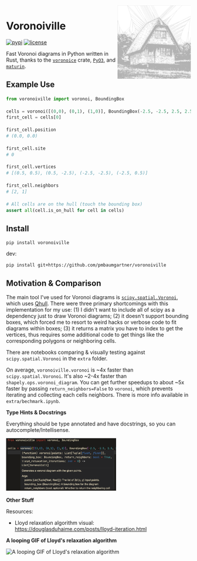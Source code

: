 <img src="extra/voronoiville.png" align="right" width="200" >

# Voronoiville

[![pypi](https://img.shields.io/pypi/v/voronoiville.svg)](https://pypi.python.org/pypi/voronoiville)
[![license](https://img.shields.io/github/license/pmbaumgartner/voronoiville.svg)](https://github.com/pmbaumgartner/voronoiville/blob/main/LICENSE)


Fast Voronoi diagrams in Python written in Rust, thanks to the [`voronoice`](https://crates.io/crates/voronoice) crate, [`PyO3`](https://pyo3.rs/), and [`maturin`](https://maturin.rs/).

## Example Use

```python
from voronoiville import voronoi, BoundingBox

cells = voronoi([(0,0), (0,1), (1,0)], BoundingBox(-2.5, -2.5, 2.5, 2.5))
first_cell = cells[0]

first_cell.position
# (0.0, 0.0)

first_cell.site
# 0

first_cell.vertices
# [(0.5, 0.5), (0.5, -2.5), (-2.5, -2.5), (-2.5, 0.5)]

first_cell.neighbors
# [2, 1]

# All cells are on the hull (touch the bounding box)
assert all(cell.is_on_hull for cell in cells)
```

## Install

```
pip install voronoiville
```

dev:

```
pip install git+https://github.com/pmbaumgartner/voronoiville
```

## Motivation & Comparison

The main tool I've used for Voronoi diagrams is [`scipy.spatial.Voronoi`](https://docs.scipy.org/doc/scipy/reference/generated/scipy.spatial.Voronoi.html), which uses [Qhull](http://www.qhull.org/). There were three primary shortcomings with this implementation for my use: (1) I didn't want to include all of scipy as a dependency just to draw Voronoi diagrams; (2) it doesn't support bounding boxes, which forced me to resort to weird hacks or verbose code to fit diagrams within boxes; (3) it returns a matrix you have to index to get the vertices, thus requires some additional code to get things like the corresponding polygons or neighboring cells.

There are notebooks comparing & visually testing against `scipy.spatial.Voronoi` in the `extra` folder. 

On average, `voronoiville.voronoi` is ~4x faster than `scipy.spatial.Voronoi`. It's also ~2-4x faster than `shapely.ops.voronoi_diagram`. You can get further speedups to about ~5x faster by passing `return_neighbors=False` to `voronoi`, which prevents iterating and collecting each cells neighbors. There is more info available in `extra/bechmark.ipynb`.

**Type Hints & Docstrings**

Everything should be type annotated and have docstrings, so you can autocomplete/Intellisense.

<img src="extra/vscode_example.png" width="300">

**Other Stuff**

Resources:
- Lloyd relaxation algorithm visual: https://douglasduhaime.com/posts/lloyd-iteration.html

**A looping GIF of Lloyd's relaxation algorithm**

<img alt="A looping GIF of Lloyd's relaxation algorithm" src="extra/looping_lloyd_relaxation.gif">
